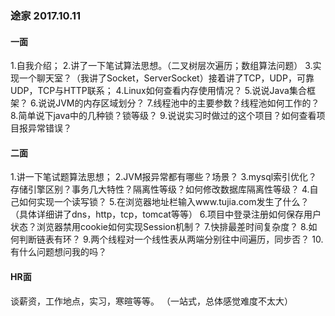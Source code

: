 ### 途家 2017.10.11
#### 一面
1.自我介绍；
2.讲了一下笔试算法思想。（二叉树层次遍历；数组算法问题）
3.实现一个聊天室？（我讲了Socket，ServerSocket）接着讲了TCP，UDP，可靠UDP，TCP与HTTP联系；
4.Linux如何查看内存使用情况？
5.说说Java集合框架？
6.说说JVM的内存区域划分？
7.线程池中的主要参数？线程池如何工作的？
8.简单说下java中的几种锁？锁等级？
9.说说实习时做过的这个项目？如何查看项目报异常错误？

#### 二面
1.讲一下笔试题算法思想；
2.JVM报异常都有哪些？场景？
3.mysql索引优化？存储引擎区别？事务几大特性？隔离性等级？如何修改数据库隔离性等级？
4.自己如何实现一个读写锁？
5.在浏览器地址栏输入www.tujia.com发生了什么？（具体详细讲了dns，http，tcp，tomcat等等）
6.项目中登录注册如何保存用户状态？浏览器禁用cookie如何实现Session机制？
7.快排最差时间复杂度？
8.如何判断链表有环？
9.两个线程对一个线性表从两端分别往中间遍历，同步否？
10.有什么问题想问我的吗？

#### HR面
谈薪资，工作地点，实习，寒暄等等。
（一站式，总体感觉难度不太大）



